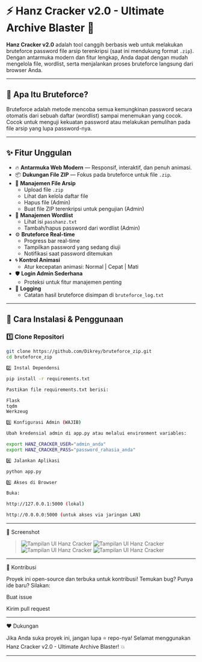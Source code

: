 # ⚡ Hanz Cracker v2.0 - Ultimate Archive Blaster 🚀

**Hanz Cracker v2.0** adalah tool canggih berbasis web untuk melakukan bruteforce password file arsip terenkripsi (saat ini mendukung format `.zip`). Dengan antarmuka modern dan fitur lengkap, Anda dapat dengan mudah mengelola file, wordlist, serta menjalankan proses bruteforce langsung dari browser Anda.

---

## 🔐 Apa Itu Bruteforce?

Bruteforce adalah metode mencoba semua kemungkinan password secara otomatis dari sebuah daftar (wordlist) sampai menemukan yang cocok. Cocok untuk menguji kekuatan password atau melakukan pemulihan pada file arsip yang lupa password-nya.

---

## ✨ Fitur Unggulan

- 🔥 **Antarmuka Web Modern** — Responsif, interaktif, dan penuh animasi.
- 📦 **Dukungan File ZIP** — Fokus pada bruteforce untuk file `.zip`.
- 📁 **Manajemen File Arsip**
  - Upload file `.zip`
  - Lihat dan kelola daftar file
  - Hapus file (Admin)
  - Buat file ZIP terenkripsi untuk pengujian (Admin)
- 🔑 **Manajemen Wordlist**
  - Lihat isi `passhanz.txt`
  - Tambah/hapus password dari wordlist (Admin)
- ⚙️ **Bruteforce Real-time**
  - Progress bar real-time
  - Tampilkan password yang sedang diuji
  - Notifikasi saat password ditemukan
- 🌀 **Kontrol Animasi**
  - Atur kecepatan animasi: Normal | Cepat | Mati
- 🛡️ **Login Admin Sederhana**
  - Proteksi untuk fitur manajemen penting
- 📄 **Logging**
  - Catatan hasil bruteforce disimpan di `bruteforce_log.txt`

---

## 🚀 Cara Instalasi & Penggunaan

### 1️⃣ Clone Repositori

```bash
git clone https://github.com/Dikrey/bruteforce_zip.git
cd bruteforce_zip

2️⃣ Instal Dependensi

pip install -r requirements.txt

Pastikan file requirements.txt berisi:

Flask
tqdm
Werkzeug

3️⃣ Konfigurasi Admin (WAJIB)

Ubah kredensial admin di app.py atau melalui environment variables:

export HANZ_CRACKER_USER="admin_anda"
export HANZ_CRACKER_PASS="password_rahasia_anda"

4️⃣ Jalankan Aplikasi

python app.py

5️⃣ Akses di Browser

Buka:

http://127.0.0.1:5000 (lokal)

http://0.0.0.0:5000 (untuk akses via jaringan LAN)

```

---

📸 Screenshot

> ![Tampilan UI Hanz Cracker](image/2.png)
> ![Tampilan UI Hanz Cracker](image/1.png)
> ![Tampilan UI Hanz Cracker](image/3.png)
> ![Tampilan UI Hanz Cracker](image/4.png)

---

🤝 Kontribusi

Proyek ini open-source dan terbuka untuk kontribusi!
Temukan bug? Punya ide baru? Silakan:

Buat issue

Kirim pull request



---

❤️ Dukungan

Jika Anda suka proyek ini, jangan lupa ⭐ repo-nya!
Selamat menggunakan Hanz Cracker v2.0 - Ultimate Archive Blaster! 💥


---
